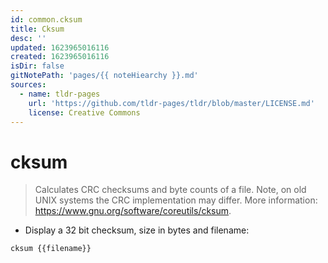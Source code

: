 ```yaml
---
id: common.cksum
title: Cksum
desc: ''
updated: 1623965016116
created: 1623965016116
isDir: false
gitNotePath: 'pages/{{ noteHiearchy }}.md'
sources:
  - name: tldr-pages
    url: 'https://github.com/tldr-pages/tldr/blob/master/LICENSE.md'
    license: Creative Commons
---
```

# cksum

> Calculates CRC checksums and byte counts of a file.
> Note, on old UNIX systems the CRC implementation may differ.
> More information: <https://www.gnu.org/software/coreutils/cksum>.

- Display a 32 bit checksum, size in bytes and filename:

`cksum {{filename}}`

